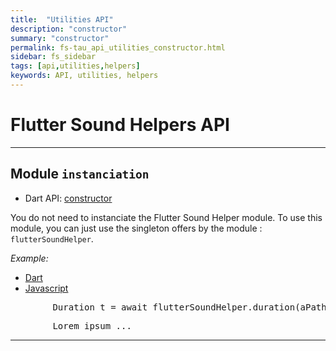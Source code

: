 ```yaml
---
title:  "Utilities API"
description: "constructor"
summary: "constructor"
permalink: fs-tau_api_utilities_constructor.html
sidebar: fs_sidebar
tags: [api,utilities,helpers]
keywords: API, utilities, helpers
---
```


# Flutter Sound Helpers API

-----------------------------------------------------------------------------------------------------------------------

## Module `instanciation`

- Dart API: [constructor](pages/flutter-sound/api/helper/FlutterSoundHelper/FlutterSoundHelper.html)

You do not need to instanciate the Flutter Sound Helper module.
To use this module, you can just use the singleton offers by the module : `flutterSoundHelper`.

*Example:*
<ul id="profileTabs" class="nav nav-tabs">
    <li class="active"><a href="#dart" data-toggle="tab">Dart</a></li>
    <li><a href="#javascript" data-toggle="tab">Javascript</a></li>
</ul>
<div class="tab-content">

<div role="tabpanel" class="tab-pane active" id="dart">

<pre>
        Duration t = await flutterSoundHelper.duration(aPathFile);
</pre>

</div>

<div role="tabpanel" class="tab-pane" id="javascript">
<pre>
        Lorem ipsum ...
</pre>
</div>

</div>

------------------------------------------------------------------------------------------------------------------------
